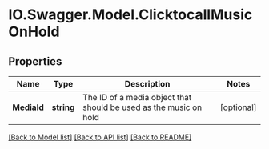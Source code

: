 # IO.Swagger.Model.ClicktocallMusicOnHold
## Properties

Name | Type | Description | Notes
------------ | ------------- | ------------- | -------------
**MediaId** | **string** | The ID of a media object that should be used as the music on hold | [optional] 

[[Back to Model list]](../README.md#documentation-for-models) [[Back to API list]](../README.md#documentation-for-api-endpoints) [[Back to README]](../README.md)

